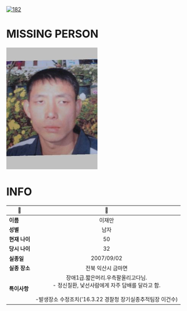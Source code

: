 [![182](https://img.shields.io/badge/%EC%8B%A4%EC%A2%85%EC%8B%A0%EA%B3%A0%EB%8A%94%20%EA%B5%AD%EB%B2%88%EC%97%86%EC%9D%B4-182-blue)](http://safe182.go.kr/index.do)

# MISSING PERSON

<img src="./missing_person.jpg">

# INFO

|🔑|💎|
|--|:--:|
|**이름**|이재만|
|**성별**|남자|
|**현재 나이**|50|
|**당시 나이**|32|
|**실종일**|2007/09/02|
|**실종 장소**|전북 익산시 금마면 |
|**특이사항**|장애1급.짧은머리.우측팔올리고다님.</br>- 정신질환, 낯선사람에게 자주 담배를 달라고 함.</br></br>-발생장소 수정조치('16.3.22 경찰청 장기실종추적팀장 이건수)|

